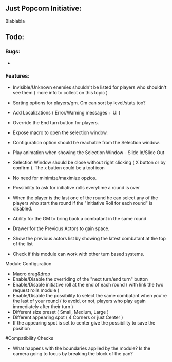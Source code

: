 ## Just Popcorn Initiative:

Blablabla

## Todo:

### Bugs:
-

### Features:

- Invisible/Unknown enemies shouldn't be listed for players who shouldn't see them ( more info to collect on this topic )
- Sorting options for players/gm. Gm can sort by level/stats too?

- Add Localizations ( Error/Warning messages + UI )

- Override the End turn button for players.
- Expose macro to open the selection window.
- Configuration option should be reachable from the Selection window.

- Play animation when showing the Selection Window - Slide In/Slide Out
- Selection Window should be close without right clicking ( X button or by confirm ). The x button could be a tool icon
- No need for minimize/maximize opzios.
- Possibility to ask for initiative rolls everytime a round is over
- When the player is the last one of the round he can select any of the players who start the round if the "Initiative Roll for each round" is disabled. 

- Ability for the GM to bring back a combatant in the same round
- Drawer for the Previous Actors to gain space.
- Show the previous actors list by showing the latest combatant at the top of the list

- Check if this module can work with other turn based systems.

Module Configuration
- Macro drag&drop
- Enable/Disable the overriding of the "next turn/end turn" button
- Enable/Disable initiative roll at the end of each round ( with link the two request rolls module )
- Enable/Disable the possibility to select the same combatant when you're the last of your round ( to avoid, or not, players who play again immediately after their turn )
- Different size preset ( Small, Medium, Large )
- Different appearing spot ( 4 Corners or just Center )
- If the appearing spot is set to center give the possibility to save the position

#Compatibility Checks
- What happens with the boundaries applied by the module? Is the camera going to focus by breaking the block of the pan?
